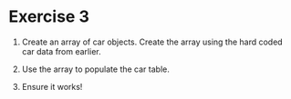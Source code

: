 # Exercise 3

1. Create an array of car objects. Create the array using the hard coded car data from earlier.

2. Use the array to populate the car table.

3. Ensure it works!